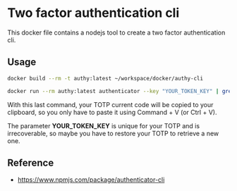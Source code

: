 # Two factor authentication cli

This docker file contains a nodejs tool to create a two factor authentication cli.

## Usage

```bash
docker build --rm -t authy:latest ~/workspace/docker/authy-cli

docker run --rm authy:latest authenticator --key "YOUR_TOKEN_KEY" | grep Token | grep -o "\([0-9]\+\)\$" | tr -d "\n" | pbcopy
```

With this last command, your TOTP current code will be copied to your clipboard, so you only have to paste it using Command + V (or Ctrl + V).

The parameter **YOUR_TOKEN_KEY** is unique for your TOTP and is irrecoverable, so maybe you have to restore your TOTP to retrieve a new one.

## Reference

*  https://www.npmjs.com/package/authenticator-cli
